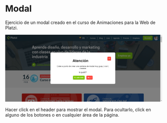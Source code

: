 # Modal
Ejercicio de un modal creado en el curso de Animaciones para la Web de Platzi.

![Modal](modal.png)

Hacer click en el header para mostrar el modal. Para ocultarlo, click en alguno de los botones o en cualquier área de la página.
